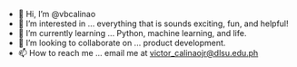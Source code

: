 - 👋 Hi, I’m @vbcalinao
- 👀 I’m interested in ... everything that is sounds exciting, fun, and helpful!
- 🌱 I’m currently learning ... Python, machine learning, and life.
- 💞️ I’m looking to collaborate on ... product development.
- 📫 How to reach me ... email me at victor_calinaojr@dlsu.edu.ph

<!---
vbcalinao/vbcalinao is a ✨ special ✨ repository because its `README.md` (this file) appears on your GitHub profile.
You can click the Preview link to take a look at your changes.
--->
